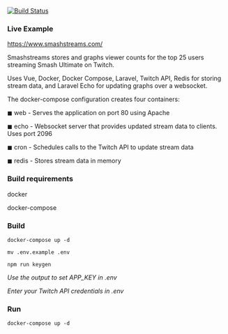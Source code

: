 [![Build Status](https://travis-ci.com/nnjpp/smashstreams.svg?branch=develop)](https://travis-ci.com/nnjpp/smashstreams)

### Live Example
https://www.smashstreams.com/

Smashstreams stores and graphs viewer counts for the top 25 users streaming Smash Ultimate on Twitch.

Uses Vue, Docker, Docker Compose, Laravel, Twitch API, Redis for storing stream data, and Laravel Echo for updating graphs over a websocket.

The docker-compose configuration creates four containers:

◼ web - Serves the application on port 80 using Apache

◼ echo - Websocket server that provides updated stream data to clients. Uses port 2096

◼ cron - Schedules calls to the Twitch API to update stream data

◼ redis - Stores stream data in memory

### Build requirements
docker

docker-compose

### Build
`docker-compose up -d`

`mv .env.example .env`

`npm run keygen`

*Use the output to set APP_KEY in .env*

*Enter your Twitch API credentials in .env*

### Run
`docker-compose up -d`
